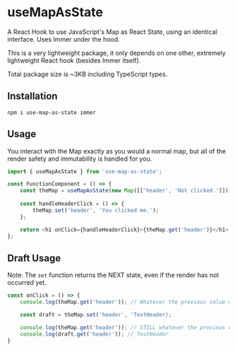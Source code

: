 # useMapAsState

A React Hook to use JavaScript's Map as React State, using an identical interface. Uses Immer under the hood.

This is a very lightweight package, it only depends on one other, extremely lightweight React hook (besides Immer itself).

Total package size is ~3KB including TypeScript types.

## Installation

```
npm i use-map-as-state immer
```

## Usage

You interact with the Map exactly as you would a normal map, but all of the render safety and immutability is handled for you.

```typescript
import { useMapAsState } from 'use-map-as-state';

const FunctionComponent = () => {
    const theMap = useMapAsState(new Map([['header', 'Not clicked.']]));
    
    const handleHeaderClick = () => {
        theMap.set('header', 'You clicked me.');
    };

    return <h1 onClick={handleHeaderClick}>{theMap.get('header')}</h1>;
};
```

## Draft Usage

Note: The `set` function returns the NEXT state, even if the render has not occurred yet.

```typescript
const onClick = () => {
    console.log(theMap.get('header')); // Whatever the previous value was

    const draft = theMap.set('header', 'TestHeader);

    console.log(theMap.get('header')); // STILL whatever the previous value was
    console.log(draft.get('header')); // TestHeader
}
```
